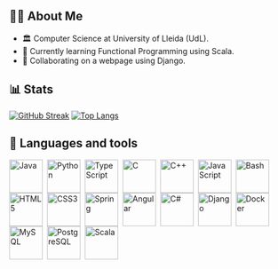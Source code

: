 
## 👨‍🎓 About Me

- 🏛 Computer Science at University of Lleida (UdL).
- 🌱 Currently learning Functional Programming using Scala.
- 👯 Collaborating on a webpage using Django.


## 📊 Stats
[![GitHub Streak](http://github-readme-streak-stats.herokuapp.com?user=sergifn&theme=dark&background=000000)](https://git.io/streak-stats)
[![Top Langs](https://github-readme-stats.vercel.app/api/top-langs/?username=sergifn&layout=compact&theme=vision-friendly-dark)](https://github.com/anuraghazra/github-readme-stats)

## 🧰 Languages and tools

<img align="left" alt="Java" width="60px" style="padding-right:5px;" src="https://cdn.jsdelivr.net/gh/devicons/devicon@latest/icons/java/java-original-wordmark.svg" />
<img align="left" alt="Python" width="60px" style="padding-right:5px;" src="https://cdn.jsdelivr.net/gh/devicons/devicon@latest/icons/python/python-original-wordmark.svg" />
<img align="left" alt="TypeScript" width="60px" style="padding-right:5px;" src="https://cdn.jsdelivr.net/gh/devicons/devicon@latest/icons/typescript/typescript-plain.svg" />
<img align="left" alt="C" width="60px" style="padding-right:5px;" src="https://cdn.jsdelivr.net/gh/devicons/devicon@latest/icons/c/c-plain.svg" />
<img align="left" alt="C++" width="60px" style="padding-right:5px;" src="https://cdn.jsdelivr.net/gh/devicons/devicon@latest/icons/cplusplus/cplusplus-plain.svg" />
<img align="left" alt="JavaScript" width="60px" style="padding-right:5px;" src="https://cdn.jsdelivr.net/gh/devicons/devicon@latest/icons/javascript/javascript-plain.svg" />          
<img align="left" alt="Bash" width="60px" style="padding-right:5px;" src="https://cdn.jsdelivr.net/gh/devicons/devicon@latest/icons/bash/bash-original.svg" />
<img align="left" alt="HTML5" width="60px" style="padding-right:5px;" src="https://cdn.jsdelivr.net/gh/devicons/devicon@latest/icons/html5/html5-plain.svg" />
<img align="left" alt="CSS3" width="60px" style="padding-right:5px;" src="https://cdn.jsdelivr.net/gh/devicons/devicon@latest/icons/css3/css3-plain.svg" />
<img align="left" alt="Spring" width="60px" style="padding-right:5px;" src="https://cdn.jsdelivr.net/gh/devicons/devicon@latest/icons/spring/spring-original.svg" />
<img align="left" alt="Angular" width="60px" style="padding-right:5px;" src="https://cdn.jsdelivr.net/gh/devicons/devicon@latest/icons/angular/angular-plain.svg" />
<img align="left" alt="C#" width="60px" style="padding-right:5px;" src="https://cdn.jsdelivr.net/gh/devicons/devicon@latest/icons/csharp/csharp-plain.svg" />
<img align="left" alt="Django" width="60px" style="padding-right:5px;" src="https://cdn.jsdelivr.net/gh/devicons/devicon@latest/icons/django/django-plain.svg" />
<img align="left" alt="Docker" width="60px" style="padding-right:5px;" src="https://cdn.jsdelivr.net/gh/devicons/devicon@latest/icons/docker/docker-plain.svg" />
<img align="left" alt="MySQL" width="60px" style="padding-right:5px;" src="https://cdn.jsdelivr.net/gh/devicons/devicon@latest/icons/mysql/mysql-original.svg" />
<img align="left" alt="PostgreSQL" width="60px" style="padding-right:5px;" src="https://cdn.jsdelivr.net/gh/devicons/devicon@latest/icons/postgresql/postgresql-plain.svg" />
<img align="left" alt="Scala" width="60px" style="padding-right:5px;" src="https://cdn.jsdelivr.net/gh/devicons/devicon@latest/icons/scala/scala-plain.svg" />
<!--
**SergiFn/SergiFn** is a ✨ _special_ ✨ repository because its `README.md` (this file) appears on your GitHub profile.

Here are some ideas to get you started:

- 🔭 I’m currently working on ...
- 🌱 I’m currently learning ...
- 👯 I’m looking to collaborate on ...
- 🤔 I’m looking for help with ...
- 💬 Ask me about ...
- 📫 How to reach me: ...
- 😄 Pronouns: ...
- ⚡ Fun fact: ...
-->
